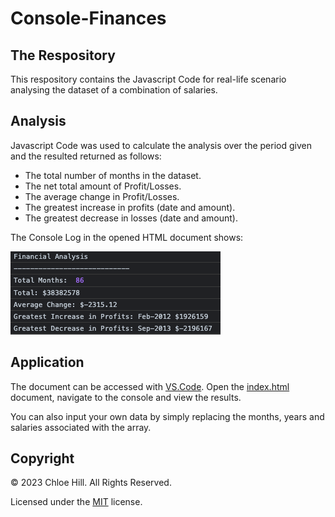 # Console-Finances

## The Respository
This respository contains the Javascript Code for real-life scenario analysing the dataset of a combination of salaries.

## Analysis
Javascript Code was used to calculate the analysis over the period given and the resulted returned as follows:

* The total number of months in the dataset.
* The net total amount of Profit/Losses.
* The average change in Profit/Losses.
* The greatest increase in profits (date and amount).
* The greatest decrease in losses (date and amount).


The Console Log in the opened HTML document shows:

<img src="imgs/Console Browser Screenshot.png" alt="screenshot of console in the browser">

## Application

The document can be accessed with [VS.Code](https://code.visualstudio.com/). Open the [index.html](/starter/Console-Finances/assets/index.html) document, navigate to the console and view the results.

You can also input your own data by simply replacing the months, years and salaries associated with the array.

## Copyright

© 2023 Chloe Hill. All Rights Reserved.

Licensed under the [MIT](/starter/Console-Finances/LICENSE) license.
